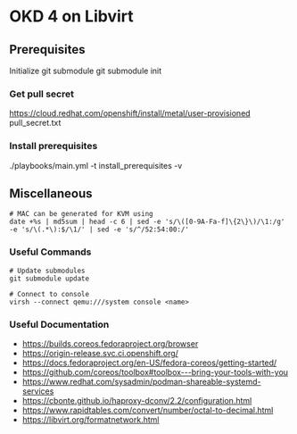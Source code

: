 # OKD 4 on Libvirt

## Prerequisites

Initialize git submodule
git submodule init

### Get pull secret

https://cloud.redhat.com/openshift/install/metal/user-provisioned
pull_secret.txt

### Install prerequisites

./playbooks/main.yml -t install_prerequisites -v 

## Miscellaneous

```
# MAC can be generated for KVM using
date +%s | md5sum | head -c 6 | sed -e 's/\([0-9A-Fa-f]\{2\}\)/\1:/g' -e 's/\(.*\):$/\1/' | sed -e 's/^/52:54:00:/'
```

### Useful Commands

```
# Update submodules
git submodule update

# Connect to console
virsh --connect qemu:///system console <name>
```

### Useful Documentation

* https://builds.coreos.fedoraproject.org/browser
* https://origin-release.svc.ci.openshift.org/
* https://docs.fedoraproject.org/en-US/fedora-coreos/getting-started/
* https://github.com/coreos/toolbox#toolbox---bring-your-tools-with-you
* https://www.redhat.com/sysadmin/podman-shareable-systemd-services
* https://cbonte.github.io/haproxy-dconv/2.2/configuration.html
* https://www.rapidtables.com/convert/number/octal-to-decimal.html
* https://libvirt.org/formatnetwork.html

